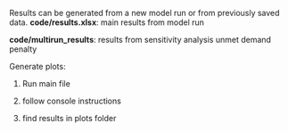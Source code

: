 Results can be generated from a new model run or from previously saved data.
**code/results.xlsx**:
main results from model run

**code/multirun_results**:
results from sensitivity analysis unmet demand penalty

Generate plots:
1. Run main file

2. follow console instructions

3. find results in plots folder

   
